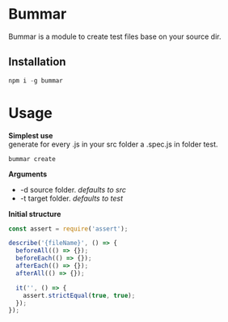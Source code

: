 # Bummar

Bummar is a module to create test files base on your source dir.

## Installation
```js
npm i -g bummar
```

# Usage

**Simplest use**  
generate for every .js in your src folder a .spec.js in folder test.

```shell
bummar create
```

**Arguments**

* -d source folder. _defaults to src_  
* -t target folder. _defaults to test_

**Initial structure**  
```js
const assert = require('assert');

describe('{fileName}', () => {
  beforeAll(() => {});
  beforeEach(() => {});
  afterEach(() => {});
  afterAll(() => {});

  it('', () => {
    assert.strictEqual(true, true);
  });
});
```
